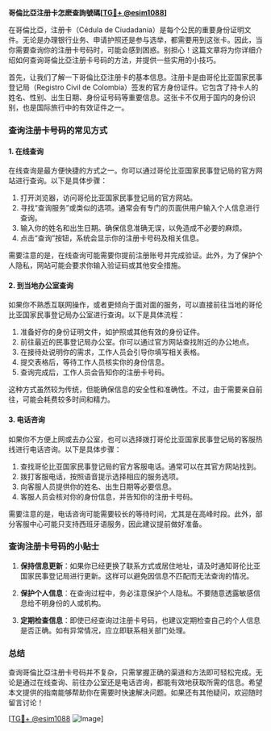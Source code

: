 **哥倫比亞注册卡怎麽查詢號碼[[TG💪+ @esim1088](https://t.me/s/esim1088)]**

在哥倫比亞，注册卡（Cédula de Ciudadanía）是每个公民的重要身份证明文件。无论是办理银行业务、申请护照还是参与选举，都需要用到这张卡。因此，当你需要查询你的注册卡号码时，可能会感到困惑。别担心！这篇文章将为你详细介绍如何查询哥倫比亞注册卡号码的方法，并提供一些实用的小技巧。

首先，让我们了解一下哥倫比亞注册卡的基本信息。注册卡是由哥伦比亚国家民事登记局（Registro Civil de Colombia）签发的官方身份证件。它包含了持卡人的姓名、性别、出生日期、身份证号码等重要信息。这张卡不仅用于国内的身份识别，也是国际旅行中的有效证件之一。

### **查询注册卡号码的常见方式**

#### **1. 在线查询**
在线查询是最方便快捷的方式之一。你可以通过哥伦比亚国家民事登记局的官方网站进行查询。以下是具体步骤：

1. 打开浏览器，访问哥伦比亚国家民事登记局的官方网站。
2. 寻找“查询服务”或类似的选项。通常会有专门的页面供用户输入个人信息进行查询。
3. 输入你的姓名和出生日期。确保信息准确无误，以免造成不必要的麻烦。
4. 点击“查询”按钮，系统会显示你的注册卡号码及相关信息。

需要注意的是，在线查询可能需要你提前注册账号并完成验证。此外，为了保护个人隐私，网站可能会要求你输入验证码或其他安全措施。

#### **2. 到当地办公室查询**
如果你不熟悉互联网操作，或者更倾向于面对面的服务，可以直接前往当地的哥伦比亚国家民事登记局办公室进行查询。以下是具体流程：

1. 准备好你的身份证明文件，如护照或其他有效的身份证件。
2. 前往最近的民事登记局办公室。你可以通过官方网站查找附近的办公地点。
3. 在接待处说明你的需求，工作人员会引导你填写相关表格。
4. 提交表格后，等待工作人员核实你的身份信息。
5. 查询完成后，工作人员会告知你的注册卡号码。

这种方式虽然较为传统，但能确保信息的安全性和准确性。不过，由于需要亲自前往，可能会耗费较多时间和精力。

#### **3. 电话咨询**
如果你不方便上网或去办公室，也可以选择拨打哥伦比亚国家民事登记局的客服热线进行电话咨询。以下是具体步骤：

1. 查找哥伦比亚国家民事登记局的官方客服电话。通常可以在其官方网站找到。
2. 拨打客服电话，按照语音提示选择相应的服务选项。
3. 向客服人员提供你的姓名、出生日期等必要信息。
4. 客服人员会核对你的身份信息，并告知你的注册卡号码。

需要注意的是，电话咨询可能需要较长的等待时间，尤其是在高峰时段。此外，部分客服中心可能只支持西班牙语服务，因此建议提前做好准备。

### **查询注册卡号码的小贴士**

1. **保持信息更新**：如果你已经更换了联系方式或居住地址，请及时通知哥伦比亚国家民事登记局进行更新。这样可以避免因信息不匹配而无法查询的情况。
   
2. **保护个人信息**：在查询过程中，务必注意保护个人隐私。不要随意透露敏感信息给不明身份的人或机构。

3. **定期检查信息**：即使已经查询过注册卡号码，也建议定期检查自己的个人信息是否正确。如有异常情况，应立即联系相关部门处理。

### **总结**

查询哥倫比亞注册卡号码并不复杂，只需掌握正确的渠道和方法即可轻松完成。无论是通过在线查询、前往办公室还是电话咨询，都能有效地获取所需的信息。希望本文提供的指南能够帮助你在需要时快速解决问题。如果还有其他疑问，欢迎随时留言讨论！

[[TG💪+ @esim1088](https://t.me/s/esim1088) ![Image](https://i.postimg.cc/4NQfJmqS/Snipaste-2025-05-13-00-14-12.png)]